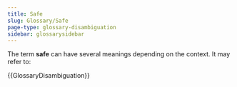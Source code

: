 ```yaml
---
title: Safe
slug: Glossary/Safe
page-type: glossary-disambiguation
sidebar: glossarysidebar
---
```


The term **safe** can have several meanings depending on the context. It may refer to:

{{GlossaryDisambiguation}}
